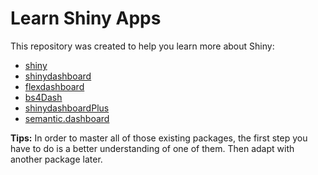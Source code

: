 # Learn Shiny Apps

This repository was created to help you learn more about Shiny:

* [shiny](https://rstudio.github.io/shiny/tutorial/#inputs-and-outputs)
* [shinydashboard](https://rstudio.github.io/shinydashboard/get_started.html)
* [flexdashboard](https://rmarkdown.rstudio.com/flexdashboard/index.html)
* [bs4Dash](https://rinterface.github.io/bs4Dash/articles/bs4Dash.html)
* [shinydashboardPlus](https://rinterface.github.io/shinydashboardPlus/articles/shinydashboardPlus.html)
* [semantic.dashboard](https://appsilon.github.io/semantic.dashboard/index.html)


**Tips:** In order to master all of those existing packages, the first step you have to do is a better understanding of one of them. Then adapt with another package later.  
